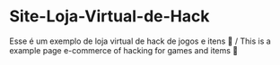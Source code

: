 # Site-Loja-Virtual-de-Hack
Esse é um exemplo de loja virtual de hack de jogos e itens 🤡 / This is a example page e-commerce of hacking for games and items 🤡
